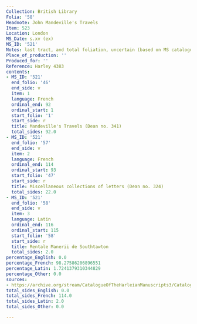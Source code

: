 ```yaml
---
Collection: British Library
Folia: '58'
Headnote: John Mandeville's Travels
Item: 523
Location: London
MS_Date: s.xv (ex)
MS_ID: '521'
Notes: last tract, and total foliation, uncertain (based on MS catalogue)
Place_of_production: ''
Produced_for: ''
Reference: Harley 4383
contents:
- MS_ID: '521'
  end_folio: '46'
  end_side: v
  item: 1
  language: French
  ordinal_end: 92
  ordinal_start: 1
  start_folio: '1'
  start_side: r
  title: Mandeville's Travels (Dean no. 341)
  total_sides: 92.0
- MS_ID: '521'
  end_folio: '57'
  end_side: v
  item: 2
  language: French
  ordinal_end: 114
  ordinal_start: 93
  start_folio: '47'
  start_side: r
  title: Miscellaneous collections of letters (Dean no. 324)
  total_sides: 22.0
- MS_ID: '521'
  end_folio: '58'
  end_side: v
  item: 3
  language: Latin
  ordinal_end: 116
  ordinal_start: 115
  start_folio: '58'
  start_side: r
  title: Rentale Manerii de Southtawton
  total_sides: 2.0
percentage_English: 0.0
percentage_French: 98.27586206896551
percentage_Latin: 1.7241379310344829
percentage_Other: 0.0
sources:
- https://archive.org/stream/CatalogueOfTheHarleianManuscripts3/Catalogue_of_the_Harleian_Manuscripts_3#page/n147/mode/2up
total_sides_English: 0.0
total_sides_French: 114.0
total_sides_Latin: 2.0
total_sides_Other: 0.0

---
```

